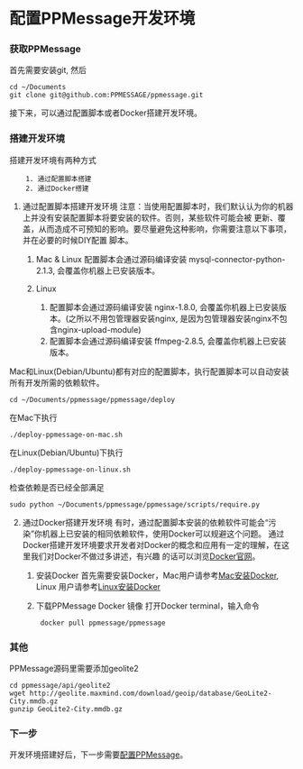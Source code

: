 # 配置PPMessage开发环境

### 获取PPMessage
首先需要安装git, 然后

    cd ~/Documents
    git clone git@github.com:PPMESSAGE/ppmessage.git

接下来，可以通过配置脚本或者Docker搭建开发环境。

### 搭建开发环境
搭建开发环境有两种方式
        
        1. 通过配置脚本搭建
        2. 通过Docker搭建
        
1. 通过配置脚本搭建开发环境
注意：当使用配置脚本时，我们默认认为你的机器上并没有安装配置脚本将要安装的软件。否则，某些软件可能会被
更新、覆盖，从而造成不可预知的影响。要尽量避免这种影响，你需要注意以下事项，并在必要的时候DIY配置
脚本。

    1. Mac & Linux
       配置脚本会通过源码编译安装 mysql-connector-python-2.1.3, 会覆盖你机器上已安装版本。

    2. Linux

       1. 配置脚本会通过源码编译安装 nginx-1.8.0, 会覆盖你机器上已安装版本。(之所以不用包管理器安装nginx,
       是因为包管理器安装nginx不包含nginx-upload-module)
       2. 配置脚本会通过源码编译安装 ffmpeg-2.8.5, 会覆盖你机器上已安装版本。


Mac和Linux(Debian/Ubuntu)都有对应的配置脚本，执行配置脚本可以自动安装所有开发所需的依赖软件。

    cd ~/Documents/ppmessage/ppmessage/deploy

在Mac下执行

    ./deploy-ppmessage-on-mac.sh

在Linux(Debian/Ubuntu)下执行

    ./deploy-ppmessage-on-linux.sh

检查依赖是否已经全部满足

    sudo python ~/Documents/ppmessage/ppmessage/scripts/require.py
    

2. 通过Docker搭建开发环境
有时，通过配置脚本安装的依赖软件可能会“污染”你机器上已安装的相同依赖软件，使用Docker可以规避这个问题。
通过Docker搭建开发环境要求开发者对Docker的概念和应用有一定的理解，在这里我们对Docker不做过多讲述，有兴趣
的话可以浏览[Docker官网](https://www.docker.com/)。

    1. 安装Docker
    首先需要安装Docker，Mac用户请参考[Mac安装Docker](https://docs.docker.com/mac/step_one/), Linux
    用户请参考[Linux安装Docker](https://docs.docker.com/engine/installation/)

    2. 下载PPMessage Docker 镜像
    打开Docker terminal，输入命令

            docker pull ppmessage/ppmessage

### 其他
PPMessage源码里需要添加geolite2

    cd ppmessage/api/geolite2
    wget http://geolite.maxmind.com/download/geoip/database/GeoLite2-City.mmdb.gz
    gunzip GeoLite2-City.mmdb.gz

### 下一步
开发环境搭建好后，下一步需要[配置PPMessage](./config-ppmessage.md)。
